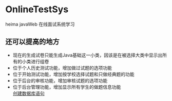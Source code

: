 # OnlineTestSys
heima javaWeb 在线面试系统学习  
## 还可以提高的地方
- 现在的生成试卷只能生成Java基础这一小类，因该是在被选择大类中显示出所有的小类进行组卷
- 位于个人历史测试功能，增加做过试题的选项功能
- 位于开始测试功能，增加按学校选择试题和只做经典题的功能
- 位于后台的审核功能，增加审核试题的选项功能
- 位于后台管理功能，增加显示所有学生的做题信息功能  
[创建数据库语句](./db.md)
